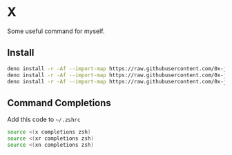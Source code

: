# X

Some useful command for myself.

## Install

```sh
deno install -r -Af --import-map https://raw.githubusercontent.com/0x-jerry/x/main/import_map.json https://raw.githubusercontent.com/0x-jerry/x/main/x.ts
deno install -r -Af --import-map https://raw.githubusercontent.com/0x-jerry/x/main/import_map.json https://raw.githubusercontent.com/0x-jerry/x/main/xr.ts
deno install -r -Af --import-map https://raw.githubusercontent.com/0x-jerry/x/main/import_map.json https://raw.githubusercontent.com/0x-jerry/x/main/xn.ts
```

## Command Completions

Add this code to `~/.zshrc`

```zsh
source <(x completions zsh)
source <(xr completions zsh)
source <(xn completions zsh)
```
